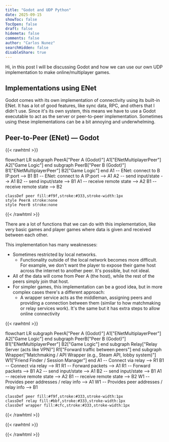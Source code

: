 ```yaml
---
title: "Godot and UDP Python"
date: 2025-09-15
showToc: false
TocOpen: false
draft: false
hidemeta: false
comments: false
author: "Carlos Nunez"
searchHidden: false
disableShare: true
---
```


Hi, in this post I will be discussing Godot and how we can use our own UDP implementation to make online/multiplayer games.

## Implementations using ENet

Godot comes with its own implementation of connectivity using its built-in ENet. It has a lot of good features, like sync data, RPC, and others that I didn't use. Since it's its own system, this means we have to use a Godot executable to act as the server or peer-to-peer implementation. Sometimes using these implementations can be a bit annoying and underwhelming.

## Peer-to-Peer (ENet) — Godot

{{< rawhtml >}}
<div class="mermaid">
flowchart LR
    subgraph PeerA["Peer A (Godot)"]
        A1["ENetMultiplayerPeer"]
        A2["Game Logic"]
    end
    subgraph PeerB["Peer B (Godot)"]
        B1["ENetMultiplayerPeer"]
        B2["Game Logic"]
    end
    A1 -- ENet: connect to B IP:port --> B1
    B1 -- ENet: connect to A IP:port --> A1
    A2 -- send input/state --> A1
    B2 -- send input/state --> B1
    A1 -- receive remote state --> A2
    B1 -- receive remote state --> B2

    classDef peer fill:#f9f,stroke:#333,stroke-width:1px
    style PeerA stroke:none
    style PeerB stroke:none
</div>
{{< /rawhtml >}}

There are a lot of functions that we can do with this implementation, like very basic games and player games where data is given and received between each other.

This implementation has many weaknesses:

- Sometimes restricted by local networks.
  - Functionality outside of the local network becomes more difficult. For example, we don't want the player to expose their game host across the internet to another peer. It's possible, but not ideal.
- All of the data will come from Peer A (the host), while the rest of the peers simply join that host.
- For simpler games, this implementation can be a good idea, but in more complex cases there's a different approach:
  - A wrapper service acts as the middleman, assigning peers and providing a connection between them (similar to how matchmaking or relay services work). It's the same but it has extra steps to allow online connectivity

{{< rawhtml >}}
<div class="mermaid">
flowchart LR
    subgraph PeerA["Peer A (Godot)"]
        A1["ENetMultiplayerPeer"]
        A2["Game Logic"]
    end
    subgraph PeerB["Peer B (Godot)"]
        B1["ENetMultiplayerPeer"]
        B2["Game Logic"]
    end
    subgraph Relay["Relay Server (acts like VPN)"]
        R1["Forward traffic between peers"]
    end
    subgraph Wrapper["Matchmaking / API Wrapper (e.g., Steam API, lobby system)"]
        W1["Friend Finder / Session Manager"]
    end
    A1 -- Connect via relay --> R1
    B1 -- Connect via relay --> R1
    R1 -- Forward packets --> A1
    R1 -- Forward packets --> B1
    A2 -- send input/state --> A1
    B2 -- send input/state --> B1
    A1 -- receive remote state --> A2
    B1 -- receive remote state --> B2
    W1 -- Provides peer addresses / relay info --> A1
    W1 -- Provides peer addresses / relay info --> B1

    classDef peer fill:#f9f,stroke:#333,stroke-width:1px
    classDef relay fill:#bbf,stroke:#333,stroke-width:1px
    classDef wrapper fill:#cfc,stroke:#333,stroke-width:1px
</div>
{{< /rawhtml >}}

{{< rawhtml >}}
<style>
/* Light mode (default) */
.mermaid .node rect,
.mermaid .node circle,
.mermaid .node ellipse,
.mermaid .node polygon,
.mermaid .node path {
    stroke: #333 !important;
}

.mermaid .edgePath .path,
.mermaid .flowchart-link {
    stroke: #333 !important;
}

.mermaid .edgeLabel {
    color: #333 !important;
}

.mermaid .label {
    color: #333 !important;
}

/* Dark mode */
.dark .mermaid .node rect,
.dark .mermaid .node circle,
.dark .mermaid .node ellipse,
.dark .mermaid .node polygon,
.dark .mermaid .node path {
    stroke: #fff !important;
    fill: transparent !important;
}

.dark .mermaid .edgePath .path,
.dark .mermaid .flowchart-link {
    stroke: #fff !important;
}

/* Edge labels - text on lines needs background */
.dark .mermaid .edgeLabel {
    color: #fff !important;
    background-color: #444 !important;
    padding: 2px 4px !important;
    border-radius: 3px !important;
}

.dark .mermaid .edgeLabel span {
    color: #fff !important;
}

.dark .mermaid .edgeLabel rect {
    fill: #444 !important;
}

/* All text should be white */
.dark .mermaid .label {
    color: #fff !important;
    fill: #fff !important;
}

.dark .mermaid text {
    fill: #fff !important;
}

.dark .mermaid .nodeLabel {
    color: #fff !important;
}

.dark .mermaid .cluster rect {
    stroke: #fff !important;
    fill: transparent !important;
}

.dark .mermaid .cluster text {
    fill: #fff !important;
}

.dark .mermaid .cluster-label {
    background-color: transparent !important;
}

.dark .mermaid g.classGroup rect {
    fill: transparent !important;
}

.dark .mermaid .node .label {
    background-color: transparent !important;
}

/* Make diagrams clickable */
.mermaid {
    cursor: pointer;
    transition: opacity 0.2s;
}

.mermaid:hover {
    opacity: 0.9;
}

/* Modal styles */
.diagram-modal {
    display: none;
    position: fixed;
    z-index: 9999;
    left: 0;
    top: 0;
    width: 100%;
    height: 100%;
    background-color: rgba(0, 0, 0, 0.9);
    cursor: zoom-out;
}

.diagram-modal.active {
    display: flex;
    align-items: center;
    justify-content: center;
}

.diagram-modal-content {
    max-width: 95vw;
    max-height: 95vh;
    overflow: auto;
    background: white;
    padding: 20px;
    border-radius: 8px;
    position: relative;
}

.dark .diagram-modal-content {
    background: #1a1a1a;
}

.diagram-modal-close {
    position: absolute;
    top: 15px;
    right: 15px;
    font-size: 35px;
    font-weight: bold;
    color: #999;
    cursor: pointer;
    background: none;
    border: none;
    padding: 0;
    width: 45px;
    height: 45px;
    display: flex;
    align-items: center;
    justify-content: center;
    border-radius: 50%;
    transition: background 0.2s;
    z-index: 10000;
}

.diagram-modal-close:hover {
    background: rgba(0, 0, 0, 0.1);
}

.dark .diagram-modal-close:hover {
    background: rgba(255, 255, 255, 0.1);
}

/* Scale up the diagram in modal */
.diagram-modal .mermaid {
    transform: scale(2.5);
    transform-origin: center;
    margin: 80px;
}

/* For very large screens, scale even more */
@media (min-width: 1920px) {
    .diagram-modal .mermaid {
        transform: scale(3);
        margin: 100px;
    }
}

/* For smaller screens, adjust scale */
@media (max-width: 768px) {
    .diagram-modal .mermaid {
        transform: scale(1.8);
        margin: 40px;
    }
}

#modalDiagramContainer {
    display: flex;
    align-items: center;
    justify-content: center;
    min-width: 100%;
    min-height: 100%;
}
</style>

<!-- Modal HTML -->
<div id="diagramModal" class="diagram-modal">
    <div class="diagram-modal-content">
        <button class="diagram-modal-close">&times;</button>
        <div id="modalDiagramContainer"></div>
    </div>
</div>

<script type="module">
import mermaid from 'https://cdn.jsdelivr.net/npm/mermaid@10/dist/mermaid.esm.min.mjs';

function initMermaid() {
    const isDark = document.documentElement.classList.contains('dark');
    
    mermaid.initialize({
        startOnLoad: true,
        theme: isDark ? 'dark' : 'default',
        flowchart: {
            curve: 'basis'
        }
    });
    
    // After mermaid initializes, add click handlers
    setTimeout(() => {
        addDiagramClickHandlers();
    }, 500);
}

function addDiagramClickHandlers() {
    const diagrams = document.querySelectorAll('.mermaid');
    const modal = document.getElementById('diagramModal');
    const modalContainer = document.getElementById('modalDiagramContainer');
    const closeBtn = modal.querySelector('.diagram-modal-close');
    
    diagrams.forEach((diagram, index) => {
        diagram.style.cursor = 'pointer';
        diagram.title = 'Click to enlarge';
        
        diagram.addEventListener('click', function(e) {
            e.stopPropagation();
            // Clone the diagram
            const clonedDiagram = diagram.cloneNode(true);
            modalContainer.innerHTML = '';
            modalContainer.appendChild(clonedDiagram);
            modal.classList.add('active');
        });
    });
    
    // Close modal when clicking close button
    closeBtn?.addEventListener('click', function(e) {
        e.stopPropagation();
        modal.classList.remove('active');
    });
    
    // Close modal when clicking outside
    modal?.addEventListener('click', function(e) {
        if (e.target === modal || e.target === modal.querySelector('.diagram-modal-content')) {
            modal.classList.remove('active');
        }
    });
    
    // Close modal with Escape key
    document.addEventListener('keydown', function(e) {
        if (e.key === 'Escape' && modal.classList.contains('active')) {
            modal.classList.remove('active');
        }
    });
}

// Initialize on load
initMermaid();

// Watch for theme toggle button clicks
document.getElementById('theme-toggle')?.addEventListener('click', () => {
    setTimeout(() => {
        location.reload();
    }, 10);
});
</script>
{{< /rawhtml >}}
